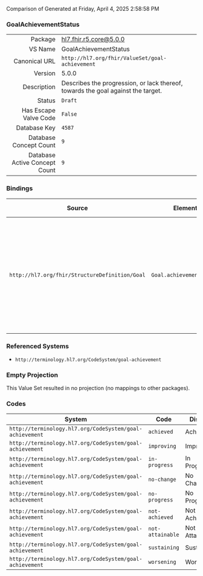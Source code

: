 Comparison of 
Generated at Friday, April 4, 2025 2:58:58 PM

### GoalAchievementStatus

|      |     |
| ---: | --- |
| Package | hl7.fhir.r5.core@5.0.0 |
| VS Name | GoalAchievementStatus |
| Canonical URL | `http://hl7.org/fhir/ValueSet/goal-achievement` |
| Version | 5.0.0 |
| Description | Describes the progression, or lack thereof, towards the goal against the target. |
| Status | `Draft` |
| Has Escape Valve Code | `False` |
| Database Key | `4587` |
| Database Concept Count | `9` |
| Database Active Concept Count | `9` |
### Bindings

| Source | Element | Binding | Strength | Element Short |
| ------ | ------- | ------- | -------- | ------------- |
| `http://hl7.org/fhir/StructureDefinition/Goal` | `Goal.achievementStatus` | `http://hl7.org/fhir/ValueSet/goal-achievement` | `Preferred` | in-progress \| improving \| worsening \| no-change \| achieved \| sustaining \| not-achieved \| no-progress \| not-attainable |

### Referenced Systems

* `http://terminology.hl7.org/CodeSystem/goal-achievement`
### Empty Projection

This Value Set resulted in no projection (no mappings to other packages).

### Codes

| System | Code | Display |
| ------ | ---- | ------- |
| `http://terminology.hl7.org/CodeSystem/goal-achievement` | `achieved` | Achieved |
| `http://terminology.hl7.org/CodeSystem/goal-achievement` | `improving` | Improving |
| `http://terminology.hl7.org/CodeSystem/goal-achievement` | `in-progress` | In Progress |
| `http://terminology.hl7.org/CodeSystem/goal-achievement` | `no-change` | No Change |
| `http://terminology.hl7.org/CodeSystem/goal-achievement` | `no-progress` | No Progress |
| `http://terminology.hl7.org/CodeSystem/goal-achievement` | `not-achieved` | Not Achieved |
| `http://terminology.hl7.org/CodeSystem/goal-achievement` | `not-attainable` | Not Attainable |
| `http://terminology.hl7.org/CodeSystem/goal-achievement` | `sustaining` | Sustaining |
| `http://terminology.hl7.org/CodeSystem/goal-achievement` | `worsening` | Worsening |
